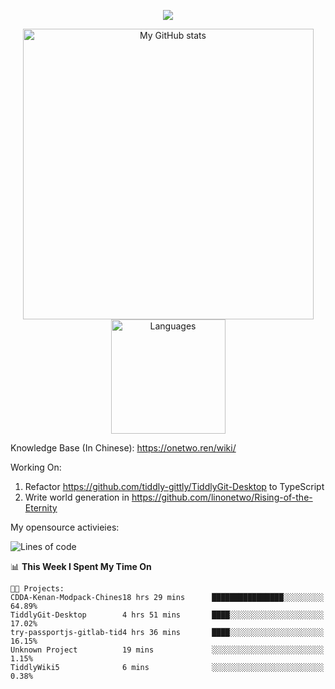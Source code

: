 <a href="https://github.com/linonetwo">
    <p align="center">
        <img src="https://github-profile-trophy.vercel.app/?username=linonetwo&column=7&theme=onedark"/>
    </p>
</a>
<a align="center" href="https://github.com/linonetwo">
  <p align="center">
    <img src="https://github-readme-stats.vercel.app/api?username=linonetwo&show_icons=true&count_private=true" alt="My GitHub stats" width="465"/>
    <img src="https://github-readme-stats.vercel.app/api/top-langs/?username=linonetwo&layout=compact&langs_count=10" alt="Languages" height="183">
  </p>
</a>

Knowledge Base (In Chinese): https://onetwo.ren/wiki/

Working On: 

1. Refactor https://github.com/tiddly-gittly/TiddlyGit-Desktop to TypeScript
1. Write world generation in https://github.com/linonetwo/Rising-of-the-Eternity

My opensource activieies:

<!--START_SECTION:waka-->
![Lines of code](https://img.shields.io/badge/From%20Hello%20World%20I%27ve%20Written-2.5%20million%20lines%20of%20code-blue)

📊 **This Week I Spent My Time On** 

```text
🐱‍💻 Projects: 
CDDA-Kenan-Modpack-Chines18 hrs 29 mins      ████████████████░░░░░░░░░   64.89% 
TiddlyGit-Desktop        4 hrs 51 mins       ████░░░░░░░░░░░░░░░░░░░░░   17.02% 
try-passportjs-gitlab-tid4 hrs 36 mins       ████░░░░░░░░░░░░░░░░░░░░░   16.15% 
Unknown Project          19 mins             ░░░░░░░░░░░░░░░░░░░░░░░░░   1.15% 
TiddlyWiki5              6 mins              ░░░░░░░░░░░░░░░░░░░░░░░░░   0.38%

```


<!--END_SECTION:waka-->

